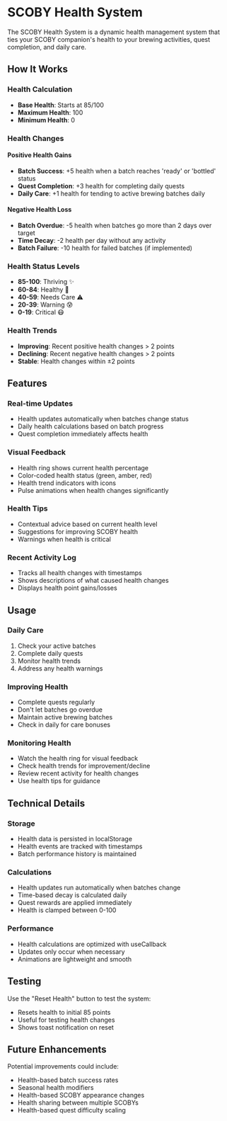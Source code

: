 # SCOBY Health System

The SCOBY Health System is a dynamic health management system that ties your SCOBY companion's health to your brewing activities, quest completion, and daily care.

## How It Works

### Health Calculation
- **Base Health**: Starts at 85/100
- **Maximum Health**: 100
- **Minimum Health**: 0

### Health Changes

#### Positive Health Gains
- **Batch Success**: +5 health when a batch reaches 'ready' or 'bottled' status
- **Quest Completion**: +3 health for completing daily quests
- **Daily Care**: +1 health for tending to active brewing batches daily

#### Negative Health Loss
- **Batch Overdue**: -5 health when batches go more than 2 days over target
- **Time Decay**: -2 health per day without any activity
- **Batch Failure**: -10 health for failed batches (if implemented)

### Health Status Levels
- **85-100**: Thriving ✨
- **60-84**: Healthy 🌱
- **40-59**: Needs Care ⚠️
- **20-39**: Warning 😰
- **0-19**: Critical 😷

### Health Trends
- **Improving**: Recent positive health changes > 2 points
- **Declining**: Recent negative health changes > 2 points
- **Stable**: Health changes within ±2 points

## Features

### Real-time Updates
- Health updates automatically when batches change status
- Daily health calculations based on batch progress
- Quest completion immediately affects health

### Visual Feedback
- Health ring shows current health percentage
- Color-coded health status (green, amber, red)
- Health trend indicators with icons
- Pulse animations when health changes significantly

### Health Tips
- Contextual advice based on current health level
- Suggestions for improving SCOBY health
- Warnings when health is critical

### Recent Activity Log
- Tracks all health changes with timestamps
- Shows descriptions of what caused health changes
- Displays health point gains/losses

## Usage

### Daily Care
1. Check your active batches
2. Complete daily quests
3. Monitor health trends
4. Address any health warnings

### Improving Health
- Complete quests regularly
- Don't let batches go overdue
- Maintain active brewing batches
- Check in daily for care bonuses

### Monitoring Health
- Watch the health ring for visual feedback
- Check health trends for improvement/decline
- Review recent activity for health changes
- Use health tips for guidance

## Technical Details

### Storage
- Health data is persisted in localStorage
- Health events are tracked with timestamps
- Batch performance history is maintained

### Calculations
- Health updates run automatically when batches change
- Time-based decay is calculated daily
- Quest rewards are applied immediately
- Health is clamped between 0-100

### Performance
- Health calculations are optimized with useCallback
- Updates only occur when necessary
- Animations are lightweight and smooth

## Testing

Use the "Reset Health" button to test the system:
- Resets health to initial 85 points
- Useful for testing health changes
- Shows toast notification on reset

## Future Enhancements

Potential improvements could include:
- Health-based batch success rates
- Seasonal health modifiers
- Health-based SCOBY appearance changes
- Health sharing between multiple SCOBYs
- Health-based quest difficulty scaling













